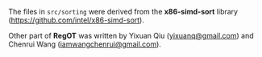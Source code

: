 The files in `src/sorting` were derived from the **x86-simd-sort** library
(https://github.com/intel/x86-simd-sort).

Other part of **RegOT** was written by Yixuan Qiu (yixuanq@gmail.com)
and Chenrui Wang (iamwangchenrui@gmail.com).

